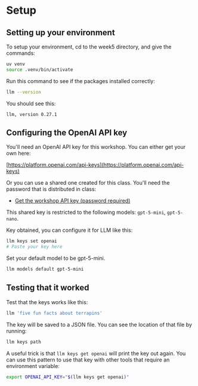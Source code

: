 # Setup

## Setting up your environment

To setup your environment, cd to the week5 directory, and give the commands:


```bash
uv venv
source .venv/bin/activate
```

Run this command to see if the packages installed correctly:

```bash
llm --version
```
You should see this:
```
llm, version 0.27.1
```

## Configuring the OpenAI API key

You'll need an OpenAI API key for this workshop. You can either get your own here:

[https://platform.openai.com/api-keys](https://platform.openai.com/api-keys)

Or you can use a shared one created for this class. You'll need the password that is distributed in class:

* [Get the workshop API key (password required)](https://tools.simonwillison.net/encrypt#zHanbpCyyYjp8EoUZAtjyakfBbuX/GszQaNoadiKi9VubDT9eLjIAei1w4f4vP+SF9UgxZ70gp4izV2YZZikz1Oz9GNfJM65sfP6omtm5/i/sDdvEzA3j6SWjx1yW+Iw1MzjIeVQk6TNTrVGpGdRKA6OuT+P3CLkWzuWxwOsL+5U5gqA9QxKS9KBANrxwfWfjO9yjNpkuVhgbOuqIZtIBqGcH2yIzT3Bunk1DSNaEGM6jWog4PKuXXm5x3lZJdps4pWoVFlnr/Y5dQfPUZETNw==)

This shared key is restricted to the following models: `gpt-5-mini`, `gpt-5-nano`.

Key obtained, you can configure it for LLM like this:

```bash
llm keys set openai
# Paste your key here
```

Set your default model to be gpt-5-mini.

```bash
llm models default gpt-5-mini
```

## Testing that it worked

Test that the keys works like this:
```bash
llm 'five fun facts about terrapins'
```
The key will be saved to a JSON file. You can see the location of that file by running:
```bash
llm keys path
```

A useful trick is that `llm keys get openai` will print the key out again. You can use this pattern to use that key with other tools that require an environment variable:

```bash
export OPENAI_API_KEY="$(llm keys get openai)"
```
